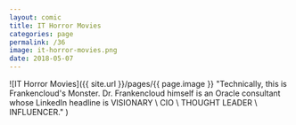 ```yaml
---
layout: comic
title: IT Horror Movies
categories: page
permalink: /36
image: it-horror-movies.png
date: 2018-05-07
---
```


![IT Horror Movies]({{ site.url }}/pages/{{ page.image }} "Technically, this is Frankencloud's Monster. Dr. Frankencloud himself is an Oracle consultant whose LinkedIn headline is VISIONARY \ CIO \ THOUGHT LEADER \ INFLUENCER." )